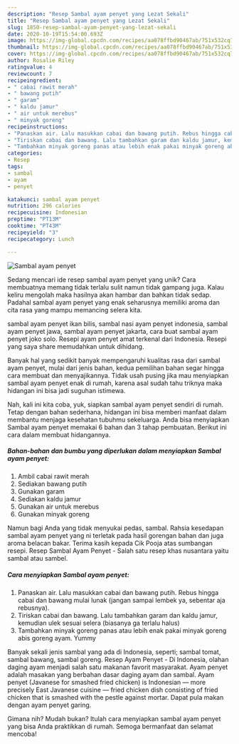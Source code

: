 ```yaml
---
description: "Resep Sambal ayam penyet yang Lezat Sekali"
title: "Resep Sambal ayam penyet yang Lezat Sekali"
slug: 1850-resep-sambal-ayam-penyet-yang-lezat-sekali
date: 2020-10-19T15:54:00.693Z
image: https://img-global.cpcdn.com/recipes/aa078ffbd90467ab/751x532cq70/sambal-ayam-penyet-foto-resep-utama.jpg
thumbnail: https://img-global.cpcdn.com/recipes/aa078ffbd90467ab/751x532cq70/sambal-ayam-penyet-foto-resep-utama.jpg
cover: https://img-global.cpcdn.com/recipes/aa078ffbd90467ab/751x532cq70/sambal-ayam-penyet-foto-resep-utama.jpg
author: Rosalie Riley
ratingvalue: 4
reviewcount: 7
recipeingredient:
- " cabai rawit merah"
- " bawang putih"
- " garam"
- " kaldu jamur"
- " air untuk merebus"
- " minyak goreng"
recipeinstructions:
- "Panaskan air. Lalu masukkan cabai dan bawang putih. Rebus hingga cabai dan bawang mulai lunak (jangan sampai lembek ya, sebentar aja rebusnya)."
- "Tiriskan cabai dan bawang. Lalu tambahkan garam dan kaldu jamur, kemudian ulek sesuai selera (biasanya ga terlalu halus)"
- "Tambahkan minyak goreng panas atau lebih enak pakai minyak goreng abis goreng ayam. Yummy"
categories:
- Resep
tags:
- sambal
- ayam
- penyet

katakunci: sambal ayam penyet 
nutrition: 296 calories
recipecuisine: Indonesian
preptime: "PT13M"
cooktime: "PT43M"
recipeyield: "3"
recipecategory: Lunch

---
```



![Sambal ayam penyet](https://img-global.cpcdn.com/recipes/aa078ffbd90467ab/751x532cq70/sambal-ayam-penyet-foto-resep-utama.jpg)

Sedang mencari ide resep sambal ayam penyet yang unik? Cara membuatnya memang tidak terlalu sulit namun tidak gampang juga. Kalau keliru mengolah maka hasilnya akan hambar dan bahkan tidak sedap. Padahal sambal ayam penyet yang enak seharusnya memiliki aroma dan cita rasa yang mampu memancing selera kita.

sambal ayam penyet ikan bilis, sambal nasi ayam penyet indonesia, sambal ayam penyet jawa, sambal ayam penyet jakarta, cara buat sambal ayam penyet joko solo. Resepi ayam penyet amat terkenal dari Indonesia. Resepi yang saya share memudahkan untuk dihidang.

Banyak hal yang sedikit banyak mempengaruhi kualitas rasa dari sambal ayam penyet, mulai dari jenis bahan, kedua pemilihan bahan segar hingga cara membuat dan menyajikannya. Tidak usah pusing jika mau menyiapkan sambal ayam penyet enak di rumah, karena asal sudah tahu triknya maka hidangan ini bisa jadi suguhan istimewa.


Nah, kali ini kita coba, yuk, siapkan sambal ayam penyet sendiri di rumah. Tetap dengan bahan sederhana, hidangan ini bisa memberi manfaat dalam membantu menjaga kesehatan tubuhmu sekeluarga. Anda bisa menyiapkan Sambal ayam penyet memakai 6 bahan dan 3 tahap pembuatan. Berikut ini cara dalam membuat hidangannya.

<!--inarticleads1-->

##### Bahan-bahan dan bumbu yang diperlukan dalam menyiapkan Sambal ayam penyet:

1. Ambil  cabai rawit merah
1. Sediakan  bawang putih
1. Gunakan  garam
1. Sediakan  kaldu jamur
1. Gunakan  air untuk merebus
1. Gunakan  minyak goreng


Namun bagi Anda yang tidak menyukai pedas, sambal. Rahsia kesedapan sambal ayam penyet yang ni terletak pada hasil gorengan bahan dan juga aroma belacan bakar. Terima kasih kepada Cik Pooja atas sumbangan resepi. Resep Sambal Ayam Penyet - Salah satu resep khas nusantara yaitu sambal atau sambel. 

<!--inarticleads2-->

##### Cara menyiapkan Sambal ayam penyet:

1. Panaskan air. Lalu masukkan cabai dan bawang putih. Rebus hingga cabai dan bawang mulai lunak (jangan sampai lembek ya, sebentar aja rebusnya).
1. Tiriskan cabai dan bawang. Lalu tambahkan garam dan kaldu jamur, kemudian ulek sesuai selera (biasanya ga terlalu halus)
1. Tambahkan minyak goreng panas atau lebih enak pakai minyak goreng abis goreng ayam. Yummy


Banyak sekali jenis sambal yang ada di Indonesia, seperti; sambal tomat, sambal bawang, sambal goreng. Resep Ayam Penyet - Di Indonesia, olahan daging ayam menjadi salah satu makanan favorit masyarakat. Ayam penyet adalah masakan yang berbahan dasar daging ayam dan sambal. Ayam penyet (Javanese for smashed fried chicken) is Indonesian — more precisely East Javanese cuisine — fried chicken dish consisting of fried chicken that is smashed with the pestle against mortar. Dapat pula makan dengan ayam penyet garing. 

Gimana nih? Mudah bukan? Itulah cara menyiapkan sambal ayam penyet yang bisa Anda praktikkan di rumah. Semoga bermanfaat dan selamat mencoba!

